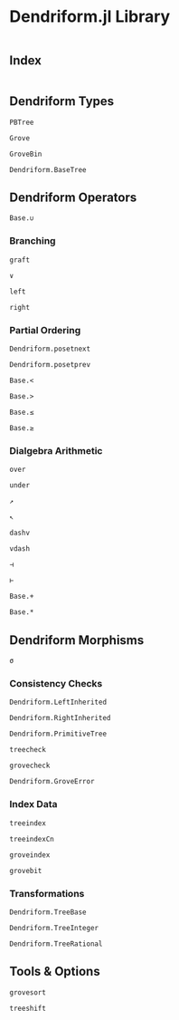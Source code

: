 # Dendriform.jl Library

```@contents
```

## Index

```@index
```

## Dendriform Types

```@docs
PBTree
```

```@docs
Grove
```

```@docs
GroveBin
```

```@docs
Dendriform.BaseTree
```

## Dendriform Operators

```@docs
Base.∪
```

### Branching

```@docs
graft
```

```@docs
∨
```

```@docs
left
```

```@docs
right
```

### Partial Ordering

```@docs
Dendriform.posetnext
```

```@docs
Dendriform.posetprev
```

```@docs
Base.<
```

```@docs
Base.>
```

```@docs
Base.≤
```

```@docs
Base.≥
```

### Dialgebra Arithmetic

```@docs
over
```

```@docs
under
```

```@docs
↗
```

```@docs
↖
```

```@docs
dashv
```

```@docs
vdash
```

```@docs
⊣
```

```@docs
⊢
```

```@docs
Base.+
```

```@docs
Base.*
```

## Dendriform Morphisms

```@docs
σ
```

### Consistency Checks

```@docs
Dendriform.LeftInherited
```

```@docs
Dendriform.RightInherited
```

```@docs
Dendriform.PrimitiveTree
```

```@docs
treecheck
```

```@docs
grovecheck
```

```@docs
Dendriform.GroveError
```

### Index Data

```@docs
treeindex
```

```@docs
treeindexCn
```

```@docs
groveindex
```

```@docs
grovebit
```

### Transformations

```@docs
Dendriform.TreeBase
```

```@docs
Dendriform.TreeInteger
```

```@docs
Dendriform.TreeRational
```

## Tools & Options

```@docs
grovesort
```

```@docs
treeshift
```
